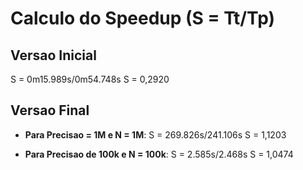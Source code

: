 # Calculo do Speedup (S = Tt/Tp)

## Versao Inicial

S = 0m15.989s/0m54.748s
S = 0,2920

## Versao Final

* **Para Precisao = 1M e N = 1M**:
  S = 269.826s/241.106s
  S = 1,1203

* **Para Precisao de 100k e N = 100k**:
  S = 2.585s/2.468s
  S = 1,0474     

